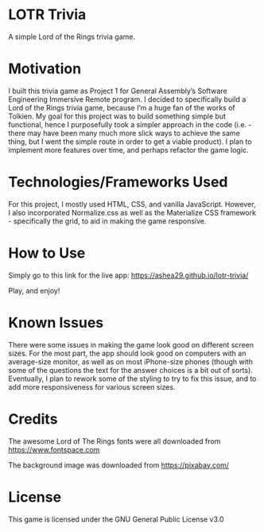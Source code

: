 # LOTR Trivia

A simple Lord of the Rings trivia game.


# Motivation

I built this trivia game as Project 1 for General Assembly’s Software Engineering Immersive Remote program. I decided to specifically build a Lord of the Rings trivia game, because I’m a huge fan of the works of Tolkien. My goal for this project was to build something simple but functional, hence I purposefully took a simpler approach in the code (i.e. - there may have been many much more slick ways to achieve the same thing, but I went the simple route in order to get a viable product). I plan to implement more features over time, and perhaps refactor the game logic.


# Technologies/Frameworks Used

For this project, I mostly used HTML, CSS, and vanilla JavaScript. However, I also incorporated Normalize.css as well as the Materialize CSS framework - specifically the grid, to aid in making the game responsive.


# How to Use

Simply go to this link for the live app:  https://ashea29.github.io/lotr-trivia/

Play, and enjoy!


# Known Issues

There were some issues in making the game look good on different screen sizes. For the most part, the app should look good on computers with an average-size monitor, as well as on most iPhone-size phones (though with some of the questions the text for the answer choices is a bit out of sorts). Eventually, I plan to rework some of the styling to try to fix this issue, and to add more responsiveness for various screen sizes.


# Credits

The awesome Lord of The Rings fonts were all downloaded from https://www.fontspace.com

The background image was downloaded from https://pixabay.com/


# License

This game is licensed under the GNU General Public License v3.0
